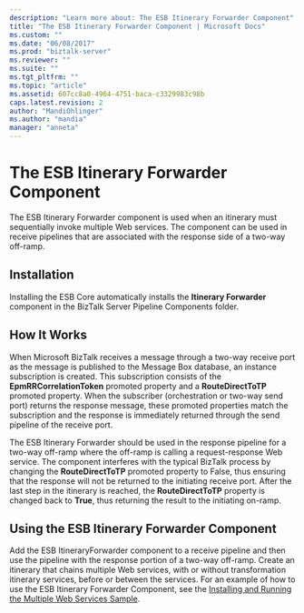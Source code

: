 ```yaml
---
description: "Learn more about: The ESB Itinerary Forwarder Component"
title: "The ESB Itinerary Forwarder Component | Microsoft Docs"
ms.custom: ""
ms.date: "06/08/2017"
ms.prod: "biztalk-server"
ms.reviewer: ""
ms.suite: ""
ms.tgt_pltfrm: ""
ms.topic: "article"
ms.assetid: 607cc8a0-4964-4751-baca-c3329983c98b
caps.latest.revision: 2
author: "MandiOhlinger"
ms.author: "mandia"
manager: "anneta"
---
```

# The ESB Itinerary Forwarder Component
The ESB Itinerary Forwarder component is used when an itinerary must sequentially invoke multiple Web services. The component can be used in receive pipelines that are associated with the response side of a two-way off-ramp.  
  
## Installation  
 Installing the ESB Core automatically installs the **Itinerary Forwarder** component in the BizTalk Server Pipeline Components folder.  
  
## How It Works  
 When Microsoft BizTalk receives a message through a two-way receive port as the message is published to the Message Box database, an instance subscription is created. This subscription consists of the **EpmRRCorrelationToken** promoted property and a **RouteDirectToTP** promoted property. When the subscriber (orchestration or two-way send port) returns the response message, these promoted properties match the subscription and the response is immediately returned through the send pipeline of the receive port.  
  
 The ESB Itinerary Forwarder should be used in the response pipeline for a two-way off-ramp where the off-ramp is calling a request-response Web service. The component interferes with the typical BizTalk process by changing the **RouteDirectToTP** promoted property to False, thus ensuring that the response will not be returned to the initiating receive port. After the last step in the itinerary is reached, the **RouteDirectToTP** property is changed back to **True**, thus returning the result to the initiating on-ramp.  
  
## Using the ESB Itinerary Forwarder Component  
 Add the ESB ItineraryForwarder component to a receive pipeline and then use the pipeline with the response portion of a two-way off-ramp. Create an itinerary that chains multiple Web services, with or without transformation itinerary services, before or between the services. For an example of how to use the ESB Itinerary Forwarder Component, see the [Installing and Running the Multiple Web Services Sample](../esb-toolkit/installing-and-running-the-multiple-web-services-sample.md).
